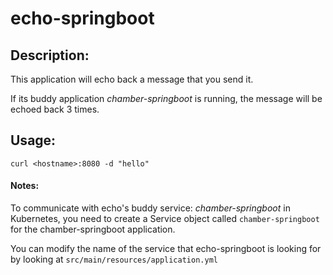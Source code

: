 # echo-springboot

## Description:
This application will echo back a message that you send it. 

If its buddy application *chamber-springboot* is running, the message will be echoed back 3 times.

## Usage:
`curl <hostname>:8080 -d "hello"`

#### Notes:
To communicate with echo's buddy service: *chamber-springboot* in Kubernetes, you need to create a Service object called `chamber-springboot` for the chamber-springboot application.

You can modify the name of the service that echo-springboot is looking for by looking at `src/main/resources/application.yml` 
 
